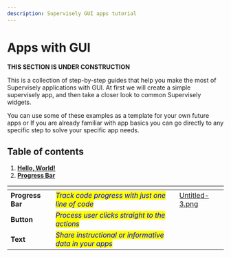 ```yaml
---
description: Supervisely GUI apps tutorial
---
```


# Apps with GUI

**THIS SECTION IS UNDER CONSTRUCTION**

This is a collection of step-by-step guides that help you make the most of Supervisely applications with GUI. At first we will create a simple supervisely app, and then take a closer look to common Supervisely widgets.

You can use some of these examples as a template for your own future apps or If you are already familiar with app basics you can go directly to any specific step to solve your specific app needs.

## Table of contents

1. ****[**Hello, World!**](hello-world.md)****
2. ****[**Progress Bar**](progress-bar.md)****

<table data-view="cards"><thead><tr><th></th><th></th><th data-hidden data-card-cover data-type="files"></th></tr></thead><tbody><tr><td><strong>Progress Bar</strong></td><td><em><mark style="color:blue;">Track code progress with just one line of code</mark></em></td><td><a href="../../.gitbook/assets/Untitled-3.png">Untitled-3.png</a></td></tr><tr><td><strong>Button</strong></td><td><em><mark style="color:blue;">Process user clicks straight to the actions</mark></em></td><td></td></tr><tr><td><strong>Text</strong></td><td><em><mark style="color:blue;">Share instructional or informative data in your apps</mark></em></td><td></td></tr></tbody></table>
